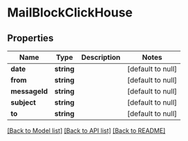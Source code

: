 # MailBlockClickHouse

## Properties
Name | Type | Description | Notes
------------ | ------------- | ------------- | -------------
**date** | **string** |  | [default to null]
**from** | **string** |  | [default to null]
**messageId** | **string** |  | [default to null]
**subject** | **string** |  | [default to null]
**to** | **string** |  | [default to null]

[[Back to Model list]](../README.md#documentation-for-models) [[Back to API list]](../README.md#documentation-for-api-endpoints) [[Back to README]](../README.md)


